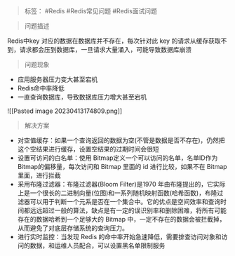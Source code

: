 > 标签： #Redis #Redis常见问题 #Redis面试问题

> 问题描述

Redis中key 对应的数据在数据库并不存在，每次针对此 key 的请求从缓存获取不到，请求都会压到数据库，一旦请求大量涌入，可能导致数据库崩溃

> 问题现象

-   应用服务器压力变大甚至宕机
-   Redis命中率降低
-   一直查询数据库，导致数据库压力增大甚至宕机

![[Pasted image 20230413174809.png]]

> 解决方案

-   对空值缓存：如果一个查询返回的数据为空(不管是数据是否不存在)，仍然把这个空结果进行缓存，设置空结果的过期时间会很短
-   设置可访问的白名单：使用 Bitmap定义一个可以访问的名单，名单ID作为 Bitmap的偏移量，每次访问和 Bitmap 里面的 id 进行比较，如果不在 Bitmap 里面，进行拦截
-   采用布隆过滤器：布隆过滤器(Bloom Filter)是1970 年由布隆提出的，它实际上是一个很长的二进制向量(位图)和一系列随机映射函数(哈希函数)，布隆过滤器可以用于判断一个元系是否在一个集合中。它的优点是空间效率和查询时间都远远超过一般的算法，缺点是有一定的误识别率和删除困难，将所有可能存在的数据哈希到一个足够大的 Bitmap 中，一定不存在的数据会被拦截掉，从而避免了对底层存储系统的查询压力。
-   进行实时监控：当发现 Redis 的命中率开始急速降低，需要排查访问对象和访问的数据，和运维人员配合，可以设置黑名单限制服务